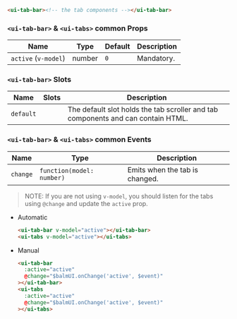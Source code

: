 ```html
<ui-tab-bar><!-- the tab components --></ui-tab-bar>
```

### `<ui-tab-bar>` & `<ui-tabs>` common Props

| Name                 | Type   | Default | Description |
| -------------------- | ------ | ------- | ----------- |
| `active` (`v-model`) | number | `0`     | Mandatory.  |

### `<ui-tab-bar>` Slots

| Name      | Slots | Description                                                                      |
| --------- | ----- | -------------------------------------------------------------------------------- |
| `default` |       | The default slot holds the tab scroller and tab components and can contain HTML. |

### `<ui-tab-bar>` & `<ui-tabs>` common Events

| Name     | Type                      | Description                    |
| -------- | ------------------------- | ------------------------------ |
| `change` | `function(model: number)` | Emits when the tab is changed. |

> NOTE: If you are not using `v-model`, you should listen for the tabs using `@change` and update the `active` prop.

- Automatic

  ```html
  <ui-tab-bar v-model="active"></ui-tab-bar>
  <ui-tabs v-model="active"></ui-tabs>
  ```

- Manual

  ```html
  <ui-tab-bar
    :active="active"
    @change="$balmUI.onChange('active', $event)"
  ></ui-tab-bar>
  <ui-tabs
    :active="active"
    @change="$balmUI.onChange('active', $event)"
  ></ui-tabs>
  ```
